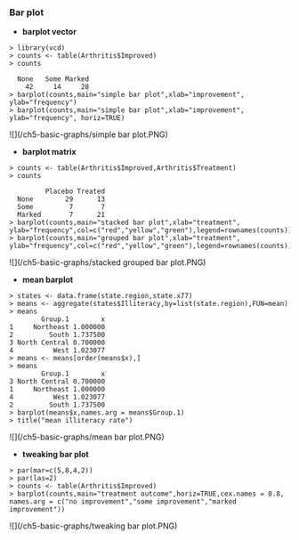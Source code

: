 ### Bar plot

* **barplot vector**
```
> library(vcd)
> counts <- table(Arthritis$Improved)
> counts

  None   Some Marked 
    42     14     28 
> barplot(counts,main="simple bar plot",xlab="improvement", ylab="frequency")
> barplot(counts,main="simple bar plot",xlab="improvement", ylab="frequency", horiz=TRUE)
```
![](/ch5-basic-graphs/simple bar plot.PNG)
* **barplot matrix**
``` 
> counts <- table(Arthritis$Improved,Arthritis$Treatment)
> counts
        
         Placebo Treated
  None        29      13
  Some         7       7
  Marked       7      21
> barplot(counts,main="stacked bar plot",xlab="treatment", ylab="frequency",col=c("red","yellow","green"),legend=rownames(counts))
> barplot(counts,main="grouped bar plot",xlab="treatment", ylab="frequency",col=c("red","yellow","green"),legend=rownames(counts),beside=TRUE)
```
![](/ch5-basic-graphs/stacked grouped bar plot.PNG)
* **mean barplot**
```
> states <- data.frame(state.region,state.x77)
> means <- aggregate(states$Illiteracy,by=list(state.region),FUN=mean)
> means
        Group.1        x
1     Northeast 1.000000
2         South 1.737500
3 North Central 0.700000
4          West 1.023077
> means <- means[order(means$x),]
> means
        Group.1        x
3 North Central 0.700000
1     Northeast 1.000000
4          West 1.023077
2         South 1.737500
> barplot(means$x,names.arg = means$Group.1)
> title("mean illiteracy rate")
```
![](/ch5-basic-graphs/mean bar plot.PNG)
* **tweaking bar plot**
```
> par(mar=c(5,8,4,2))
> par(las=2)
> counts <- table(Arthritis$Improved)
> barplot(counts,main="treatment outcome",horiz=TRUE,cex.names = 0.8, names.arg = c("no improvement","some improvement","marked improvement"))
```
![](/ch5-basic-graphs/tweaking bar plot.PNG)
